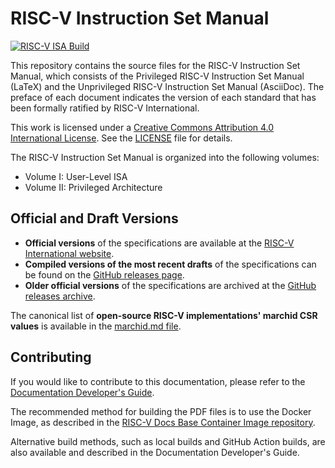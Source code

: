 # RISC-V Instruction Set Manual

[![RISC-V ISA Build](https://github.com/till-sat/riscv-isa-manual/actions/workflows/isa-build.yml/badge.svg)](https://github.com/till-sat/riscv-isa-manual/actions/workflows/isa-build.yml)

This repository contains the source files for the RISC-V Instruction Set Manual, which consists of the Privileged RISC-V Instruction Set Manual (LaTeX) and the Unprivileged RISC-V Instruction Set Manual (AsciiDoc). The preface of each document indicates the version of each standard that has been formally ratified by RISC-V International.

This work is licensed under a [Creative Commons Attribution 4.0 International License](https://creativecommons.org/licenses/by/4.0/). See the [LICENSE](LICENSE) file for details.

The RISC-V Instruction Set Manual is organized into the following volumes:

- Volume I: User-Level ISA
- Volume II: Privileged Architecture

## Official and Draft Versions

- **Official versions** of the specifications are available at the [RISC-V International website](https://riscv.org/specifications/).
- **Compiled versions of the most recent drafts** of the specifications can be found on the [GitHub releases page](https://github.com/riscv/riscv-isa-manual/releases/latest).
- **Older official versions** of the specifications are archived at the [GitHub releases archive](https://github.com/riscv/riscv-isa-manual/releases/tag/archive).

The canonical list of **open-source RISC-V implementations' marchid CSR values** is available in the [marchid.md file](https://github.com/riscv/riscv-isa-manual/blob/main/marchid.md).

## Contributing

If you would like to contribute to this documentation, please refer to the [Documentation Developer's Guide](https://github.com/riscv/docs-dev-guide).

The recommended method for building the PDF files is to use the Docker Image, as described in the [RISC-V Docs Base Container Image repository](https://github.com/riscv/riscv-docs-base-container-image).

Alternative build methods, such as local builds and GitHub Action builds, are also available and described in the Documentation Developer's Guide.

<!-- ## Repo Activity

![Alt](https://repobeats.axiom.co/api/embed/ccec87dc4502f2ed7c216b670b5ed8efc33a1d4c.svg "Repobeats analytics image") -->
